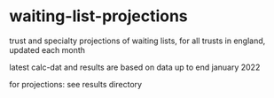# waiting-list-projections
trust and specialty projections of waiting lists, for all trusts in england, updated each month

latest calc-dat and results are based on data up to end january 2022

for projections: see results directory

